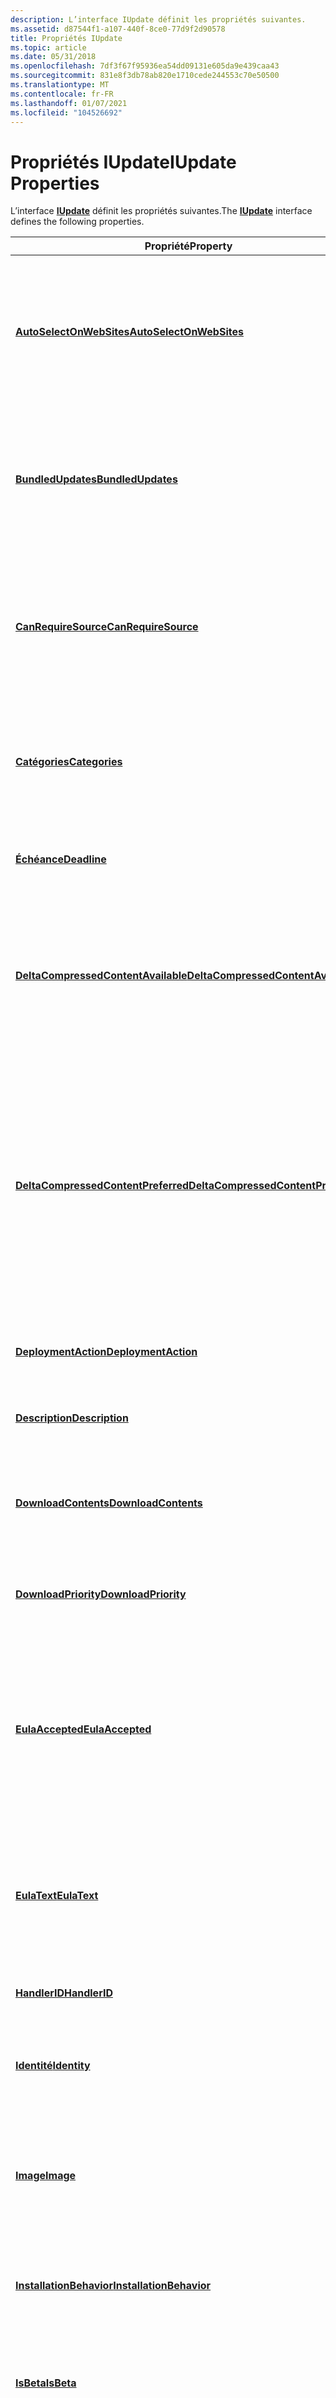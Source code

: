 ```yaml
---
description: L’interface IUpdate définit les propriétés suivantes.
ms.assetid: d87544f1-a107-440f-8ce0-77d9f2d90578
title: Propriétés IUpdate
ms.topic: article
ms.date: 05/31/2018
ms.openlocfilehash: 7df3f67f95936ea54dd09131e605da9e439caa43
ms.sourcegitcommit: 831e8f3db78ab820e1710cede244553c70e50500
ms.translationtype: MT
ms.contentlocale: fr-FR
ms.lasthandoff: 01/07/2021
ms.locfileid: "104526692"
---
```

# <a name="iupdate-properties"></a><span data-ttu-id="235b9-103">Propriétés IUpdate</span><span class="sxs-lookup"><span data-stu-id="235b9-103">IUpdate Properties</span></span>

<span data-ttu-id="235b9-104">L’interface [**IUpdate**](/windows/desktop/api/Wuapi/nn-wuapi-iupdate) définit les propriétés suivantes.</span><span class="sxs-lookup"><span data-stu-id="235b9-104">The [**IUpdate**](/windows/desktop/api/Wuapi/nn-wuapi-iupdate) interface defines the following properties.</span></span>



| <span data-ttu-id="235b9-105">Propriété</span><span class="sxs-lookup"><span data-stu-id="235b9-105">Property</span></span>                                                                           | <span data-ttu-id="235b9-106">Description</span><span class="sxs-lookup"><span data-stu-id="235b9-106">Description</span></span>                                                                                                                                                                         |
|------------------------------------------------------------------------------------|-------------------------------------------------------------------------------------------------------------------------------------------------------------------------------------|
| [<span data-ttu-id="235b9-107">**AutoSelectOnWebSites**</span><span class="sxs-lookup"><span data-stu-id="235b9-107">**AutoSelectOnWebSites**</span></span>](/windows/desktop/api/Wuapi/nf-wuapi-iupdate-get_autoselectonwebsites)                       | <span data-ttu-id="235b9-108">Obtient une valeur booléenne qui indique si la mise à jour est marquée comme étant automatiquement sélectionnée par Windows Update.</span><span class="sxs-lookup"><span data-stu-id="235b9-108">Gets a Boolean value that indicates whether the update is flagged to be automatically selected by Windows Update.</span></span>                                                                   |
| [<span data-ttu-id="235b9-109">**BundledUpdates**</span><span class="sxs-lookup"><span data-stu-id="235b9-109">**BundledUpdates**</span></span>](/windows/desktop/api/Wuapi/nf-wuapi-iupdate-get_bundledupdates)                                   | <span data-ttu-id="235b9-110">Obtient une interface qui contient des informations sur la liste triée des mises à jour regroupées pour la mise à jour.</span><span class="sxs-lookup"><span data-stu-id="235b9-110">Gets an interface that contains information about the ordered list of the bundled updates for the update.</span></span>                                                                           |
| [<span data-ttu-id="235b9-111">**CanRequireSource**</span><span class="sxs-lookup"><span data-stu-id="235b9-111">**CanRequireSource**</span></span>](/windows/desktop/api/Wuapi/nf-wuapi-iupdate-get_canrequiresource)                               | <span data-ttu-id="235b9-112">Obtient une valeur booléenne qui indique si le média source de la mise à jour est requis pour l’installation ou la désinstallation.</span><span class="sxs-lookup"><span data-stu-id="235b9-112">Gets a Boolean value that indicates whether the source media of the update is required for installation or uninstallation.</span></span>                                                          |
| [<span data-ttu-id="235b9-113">**Catégories**</span><span class="sxs-lookup"><span data-stu-id="235b9-113">**Categories**</span></span>](/windows/desktop/api/Wuapi/nf-wuapi-iupdate-get_categories)                                           | <span data-ttu-id="235b9-114">Obtient une interface qui contient une collection de catégories auxquelles la mise à jour appartient.</span><span class="sxs-lookup"><span data-stu-id="235b9-114">Gets an interface that contains a collection of categories to which the update belongs.</span></span>                                                                                             |
| [<span data-ttu-id="235b9-115">**Échéance**</span><span class="sxs-lookup"><span data-stu-id="235b9-115">**Deadline**</span></span>](/windows/desktop/api/Wuapi/nf-wuapi-iupdate-get_deadline)                                               | <span data-ttu-id="235b9-116">Obtient la date à laquelle la mise à jour doit être installée.</span><span class="sxs-lookup"><span data-stu-id="235b9-116">Gets the date by which the update must be installed.</span></span>                                                                                                                                |
| [<span data-ttu-id="235b9-117">**DeltaCompressedContentAvailable**</span><span class="sxs-lookup"><span data-stu-id="235b9-117">**DeltaCompressedContentAvailable**</span></span>](/windows/desktop/api/Wuapi/nf-wuapi-iupdate-get_deltacompressedcontentavailable) | <span data-ttu-id="235b9-118">Obtient une valeur booléenne qui indique si le contenu Delta-compressé est disponible sur un serveur pour la mise à jour.</span><span class="sxs-lookup"><span data-stu-id="235b9-118">Gets a Boolean value that indicates whether delta-compressed content is available on a server for the update.</span></span>                                                                       |
| [<span data-ttu-id="235b9-119">**DeltaCompressedContentPreferred**</span><span class="sxs-lookup"><span data-stu-id="235b9-119">**DeltaCompressedContentPreferred**</span></span>](/windows/desktop/api/Wuapi/nf-wuapi-iupdate-get_deltacompressedcontentpreferred) | <span data-ttu-id="235b9-120">Obtient une valeur booléenne qui indique s’il faut préférer le contenu Delta-compressée pendant le téléchargement et l’installation ou la désinstallation de la mise à jour si le contenu compressé Delta est disponible.</span><span class="sxs-lookup"><span data-stu-id="235b9-120">Gets a Boolean value that indicates whether to prefer delta-compressed content during the download and install or uninstall of the update if delta-compressed content is available.</span></span> |
| [<span data-ttu-id="235b9-121">**DeploymentAction**</span><span class="sxs-lookup"><span data-stu-id="235b9-121">**DeploymentAction**</span></span>](/windows/desktop/api/Wuapi/nf-wuapi-iupdate-get_deploymentaction)                               | <span data-ttu-id="235b9-122">Obtient l’action pour laquelle la mise à jour est déployée.</span><span class="sxs-lookup"><span data-stu-id="235b9-122">Gets the action for which the update is deployed.</span></span>                                                                                                                                   |
| [<span data-ttu-id="235b9-123">**Description**</span><span class="sxs-lookup"><span data-stu-id="235b9-123">**Description**</span></span>](/windows/desktop/api/Wuapi/nf-wuapi-iupdate-get_description)                                         | <span data-ttu-id="235b9-124">Obtient la description localisée de la mise à jour.</span><span class="sxs-lookup"><span data-stu-id="235b9-124">Gets the localized description of the update.</span></span>                                                                                                                                       |
| [<span data-ttu-id="235b9-125">**DownloadContents**</span><span class="sxs-lookup"><span data-stu-id="235b9-125">**DownloadContents**</span></span>](/windows/desktop/api/Wuapi/nf-wuapi-iupdate-get_downloadcontents)                               | <span data-ttu-id="235b9-126">Obtient des informations de fichier sur le contenu de téléchargement de la mise à jour.</span><span class="sxs-lookup"><span data-stu-id="235b9-126">Gets file information about the download contents of the update.</span></span>                                                                                                                    |
| [<span data-ttu-id="235b9-127">**DownloadPriority**</span><span class="sxs-lookup"><span data-stu-id="235b9-127">**DownloadPriority**</span></span>](/windows/desktop/api/Wuapi/nf-wuapi-iupdate-get_downloadpriority)                               | <span data-ttu-id="235b9-128">Obtient la priorité de téléchargement suggérée de la mise à jour.</span><span class="sxs-lookup"><span data-stu-id="235b9-128">Gets the suggested download priority of the update.</span></span>                                                                                                                                 |
| [<span data-ttu-id="235b9-129">**EulaAccepted**</span><span class="sxs-lookup"><span data-stu-id="235b9-129">**EulaAccepted**</span></span>](/windows/desktop/api/Wuapi/nf-wuapi-iupdate-get_eulaaccepted)                                       | <span data-ttu-id="235b9-130">Obtient une valeur booléenne qui indique si les termes du contrat de licence logiciel Microsoft associés à la mise à jour sont acceptés pour l’ordinateur.</span><span class="sxs-lookup"><span data-stu-id="235b9-130">Gets a Boolean value that indicates whether the Microsoft Software License Terms that are associated with the update are accepted for the computer.</span></span>                                 |
| [<span data-ttu-id="235b9-131">**EulaText**</span><span class="sxs-lookup"><span data-stu-id="235b9-131">**EulaText**</span></span>](/windows/desktop/api/Wuapi/nf-wuapi-iupdate-get_eulatext)                                               | <span data-ttu-id="235b9-132">Obtient le texte localisé complet des termes du contrat de licence logiciel Microsoft associés à la mise à jour.</span><span class="sxs-lookup"><span data-stu-id="235b9-132">Gets the full localized text of the Microsoft Software License Terms that are associated with the update.</span></span>                                                                           |
| [<span data-ttu-id="235b9-133">**HandlerID**</span><span class="sxs-lookup"><span data-stu-id="235b9-133">**HandlerID**</span></span>](/windows/desktop/api/Wuapi/nf-wuapi-iupdate-get_handlerid)                                             | <span data-ttu-id="235b9-134">Obtient le gestionnaire d’installation de la mise à jour.</span><span class="sxs-lookup"><span data-stu-id="235b9-134">Gets the install handler of the update.</span></span>                                                                                                                                             |
| [<span data-ttu-id="235b9-135">**Identité**</span><span class="sxs-lookup"><span data-stu-id="235b9-135">**Identity**</span></span>](/windows/desktop/api/Wuapi/nf-wuapi-iupdate-get_identity)                                               | <span data-ttu-id="235b9-136">Obtient une interface qui contient l’identificateur unique de la mise à jour.</span><span class="sxs-lookup"><span data-stu-id="235b9-136">Gets an interface that contains the unique identifier of the update.</span></span>                                                                                                                |
| [<span data-ttu-id="235b9-137">**Image**</span><span class="sxs-lookup"><span data-stu-id="235b9-137">**Image**</span></span>](/windows/desktop/api/Wuapi/nf-wuapi-iupdate-get_image)                                                     | <span data-ttu-id="235b9-138">Obtient une interface qui contient des informations à propos d’une image associée à la mise à jour.</span><span class="sxs-lookup"><span data-stu-id="235b9-138">Gets an interface that contains information about an image that is associated with the update.</span></span>                                                                                      |
| [<span data-ttu-id="235b9-139">**InstallationBehavior**</span><span class="sxs-lookup"><span data-stu-id="235b9-139">**InstallationBehavior**</span></span>](/windows/desktop/api/Wuapi/nf-wuapi-iupdate-get_installationbehavior)                       | <span data-ttu-id="235b9-140">Obtient une interface qui contient les options d’installation de la mise à jour.</span><span class="sxs-lookup"><span data-stu-id="235b9-140">Gets an interface that contains the installation options of the update.</span></span>                                                                                                             |
| [<span data-ttu-id="235b9-141">**IsBeta**</span><span class="sxs-lookup"><span data-stu-id="235b9-141">**IsBeta**</span></span>](/windows/desktop/api/Wuapi/nf-wuapi-iupdate-get_isbeta)                                                   | <span data-ttu-id="235b9-142">Obtient une valeur booléenne qui indique si la mise à jour est une version bêta.</span><span class="sxs-lookup"><span data-stu-id="235b9-142">Gets a Boolean value that indicates whether the update is a beta release.</span></span>                                                                                                           |
| [<span data-ttu-id="235b9-143">**IsDownloaded**</span><span class="sxs-lookup"><span data-stu-id="235b9-143">**IsDownloaded**</span></span>](/windows/desktop/api/Wuapi/nf-wuapi-iupdate-get_isdownloaded)                                       | <span data-ttu-id="235b9-144">Obtient une valeur booléenne qui indique si tout le contenu de la mise à jour est mis en cache sur l’ordinateur.</span><span class="sxs-lookup"><span data-stu-id="235b9-144">Gets a Boolean value that indicates whether all the update content is cached on the computer.</span></span>                                                                                       |
| [<span data-ttu-id="235b9-145">**IsHidden**</span><span class="sxs-lookup"><span data-stu-id="235b9-145">**IsHidden**</span></span>](/windows/desktop/api/Wuapi/nf-wuapi-iupdate-get_ishidden)                                               | <span data-ttu-id="235b9-146">Obtient une valeur booléenne qui indique si une mise à jour est masquée par un utilisateur.</span><span class="sxs-lookup"><span data-stu-id="235b9-146">Gets a Boolean value that indicates whether an update is hidden by a user.</span></span>                                                                                                          |
| [<span data-ttu-id="235b9-147">**IsInstalled**</span><span class="sxs-lookup"><span data-stu-id="235b9-147">**IsInstalled**</span></span>](/windows/desktop/api/Wuapi/nf-wuapi-iupdate-get_isinstalled)                                         | <span data-ttu-id="235b9-148">Obtient une valeur booléenne qui indique si la mise à jour est installée sur un ordinateur lors de l’exécution de la recherche.</span><span class="sxs-lookup"><span data-stu-id="235b9-148">Gets a Boolean value that indicates whether the update is installed on a computer when the search is performed.</span></span>                                                                     |
| [<span data-ttu-id="235b9-149">**IsMandatory**</span><span class="sxs-lookup"><span data-stu-id="235b9-149">**IsMandatory**</span></span>](/windows/desktop/api/Wuapi/nf-wuapi-iupdate-get_ismandatory)                                         | <span data-ttu-id="235b9-150">Obtient une valeur booléenne qui indique si l’installation de la mise à jour est obligatoire.</span><span class="sxs-lookup"><span data-stu-id="235b9-150">Gets a Boolean value that indicates whether the installation of the update is mandatory.</span></span>                                                                                            |
| [<span data-ttu-id="235b9-151">**IsUninstallable**</span><span class="sxs-lookup"><span data-stu-id="235b9-151">**IsUninstallable**</span></span>](/windows/desktop/api/Wuapi/nf-wuapi-iupdate-get_isuninstallable)                                 | <span data-ttu-id="235b9-152">Obtient une valeur booléenne qui indique si un utilisateur peut désinstaller la mise à jour d’un ordinateur.</span><span class="sxs-lookup"><span data-stu-id="235b9-152">Gets a Boolean value that indicates whether a user can uninstall the update from a computer.</span></span>                                                                                        |
| [<span data-ttu-id="235b9-153">**KBArticleIDs**</span><span class="sxs-lookup"><span data-stu-id="235b9-153">**KBArticleIDs**</span></span>](/windows/desktop/api/Wuapi/nf-wuapi-iupdate-get_kbarticleids)                                       | <span data-ttu-id="235b9-154">Obtient une collection d’ID d’Articles de la base de connaissances Microsoft associés à la mise à jour.</span><span class="sxs-lookup"><span data-stu-id="235b9-154">Gets a collection of Microsoft Knowledge Base article IDs that are associated with the update.</span></span>                                                                                      |
| [<span data-ttu-id="235b9-155">**Langages**</span><span class="sxs-lookup"><span data-stu-id="235b9-155">**Languages**</span></span>](/windows/desktop/api/Wuapi/nf-wuapi-iupdate-get_languages)                                              | <span data-ttu-id="235b9-156">Obtient une interface qui contient les langues prises en charge par la mise à jour.</span><span class="sxs-lookup"><span data-stu-id="235b9-156">Gets an interface that contains the languages that are supported by the update.</span></span>                                                                                                     |
| [<span data-ttu-id="235b9-157">**LastDeploymentChangeTime**</span><span class="sxs-lookup"><span data-stu-id="235b9-157">**LastDeploymentChangeTime**</span></span>](/windows/desktop/api/Wuapi/nf-wuapi-iupdate-get_lastdeploymentchangetime)               | <span data-ttu-id="235b9-158">Obtient la date de la dernière publication de la mise à jour, au format UTC (temps universel coordonné), sur le serveur qui déploie la mise à jour.</span><span class="sxs-lookup"><span data-stu-id="235b9-158">Gets the last published date of the update, in Coordinated Universal Time (UTC) date and time, on the server that deploys the update.</span></span>                                               |
| [<span data-ttu-id="235b9-159">**MaxDownloadSize**</span><span class="sxs-lookup"><span data-stu-id="235b9-159">**MaxDownloadSize**</span></span>](/windows/desktop/api/Wuapi/nf-wuapi-iupdate-get_maxdownloadsize)                                 | <span data-ttu-id="235b9-160">Obtient la taille de téléchargement maximale de la mise à jour.</span><span class="sxs-lookup"><span data-stu-id="235b9-160">Gets the maximum download size of the update.</span></span>                                                                                                                                       |
| [<span data-ttu-id="235b9-161">**MinDownloadSize**</span><span class="sxs-lookup"><span data-stu-id="235b9-161">**MinDownloadSize**</span></span>](/windows/desktop/api/Wuapi/nf-wuapi-iupdate-get_mindownloadsize)                                 | <span data-ttu-id="235b9-162">Obtient la taille minimale de téléchargement de la mise à jour.</span><span class="sxs-lookup"><span data-stu-id="235b9-162">Gets the minimum download size of the update.</span></span>                                                                                                                                       |
| [<span data-ttu-id="235b9-163">**MoreInfoUrls**</span><span class="sxs-lookup"><span data-stu-id="235b9-163">**MoreInfoUrls**</span></span>](/windows/desktop/api/Wuapi/nf-wuapi-iupdate-get_moreinfourls)                                       | <span data-ttu-id="235b9-164">Obtient une collection de chaînes spécifiques au langage qui spécifient les liens hypertexte vers des informations supplémentaires sur la mise à jour.</span><span class="sxs-lookup"><span data-stu-id="235b9-164">Gets a collection of language-specific strings that specify the hyperlinks to more information about the update.</span></span>                                                                    |
| [<span data-ttu-id="235b9-165">**MsrcSeverity**</span><span class="sxs-lookup"><span data-stu-id="235b9-165">**MsrcSeverity**</span></span>](/windows/desktop/api/Wuapi/nf-wuapi-iupdate-get_msrcseverity)                                       | <span data-ttu-id="235b9-166">Obtient le niveau de gravité de la mise à jour du centre de réponse aux incidents de sécurité Microsoft.</span><span class="sxs-lookup"><span data-stu-id="235b9-166">Gets the Microsoft Security Response Center severity rating of the update.</span></span>                                                                                                          |
| [<span data-ttu-id="235b9-167">**RecommendedCPUSpeed**</span><span class="sxs-lookup"><span data-stu-id="235b9-167">**RecommendedCPUSpeed**</span></span>](/windows/desktop/api/Wuapi/nf-wuapi-iupdate-get_recommendedcpuspeed)                         | <span data-ttu-id="235b9-168">Obtient la vitesse d’UC recommandée utilisée pour installer la mise à jour, en mégahertz (MHz).</span><span class="sxs-lookup"><span data-stu-id="235b9-168">Gets the recommended CPU speed used to install the update, in megahertz (MHz).</span></span>                                                                                                      |
| [<span data-ttu-id="235b9-169">**RecommendedHardDiskSpace**</span><span class="sxs-lookup"><span data-stu-id="235b9-169">**RecommendedHardDiskSpace**</span></span>](/windows/desktop/api/Wuapi/nf-wuapi-iupdate-get_recommendedharddiskspace)               | <span data-ttu-id="235b9-170">Obtient l’espace libre recommandé qui doit être disponible sur le disque dur avant l’installation de la mise à jour.</span><span class="sxs-lookup"><span data-stu-id="235b9-170">Gets the recommended free space that should be available on the hard disk before you install the update.</span></span> <span data-ttu-id="235b9-171">L’espace libre est spécifié en mégaoctets (Mo).</span><span class="sxs-lookup"><span data-stu-id="235b9-171">The free space is specified in megabytes (MB).</span></span>                             |
| [<span data-ttu-id="235b9-172">**RecommendedMemory**</span><span class="sxs-lookup"><span data-stu-id="235b9-172">**RecommendedMemory**</span></span>](/windows/desktop/api/Wuapi/nf-wuapi-iupdate-get_recommendedmemory)                             | <span data-ttu-id="235b9-173">Obtient la taille de mémoire physique recommandée qui doit être disponible sur votre ordinateur avant d’installer la mise à jour.</span><span class="sxs-lookup"><span data-stu-id="235b9-173">Gets the recommended physical memory size that should be available in your computer before you install the update.</span></span> <span data-ttu-id="235b9-174">La taille de la mémoire physique est exprimée en mégaoctets (Mo).</span><span class="sxs-lookup"><span data-stu-id="235b9-174">The physical memory size is specified in megabytes (MB).</span></span>         |
| [<span data-ttu-id="235b9-175">**ReleaseNotes**</span><span class="sxs-lookup"><span data-stu-id="235b9-175">**ReleaseNotes**</span></span>](/windows/desktop/api/Wuapi/nf-wuapi-iupdate-get_releasenotes)                                       | <span data-ttu-id="235b9-176">Obtient les notes de publication localisées pour la mise à jour.</span><span class="sxs-lookup"><span data-stu-id="235b9-176">Gets the localized release notes for the update.</span></span>                                                                                                                                    |
| [<span data-ttu-id="235b9-177">**SecurityBulletinIDs**</span><span class="sxs-lookup"><span data-stu-id="235b9-177">**SecurityBulletinIDs**</span></span>](/windows/desktop/api/Wuapi/nf-wuapi-iupdate-get_securitybulletinids)                         | <span data-ttu-id="235b9-178">Obtient une collection de valeurs de chaîne qui contiennent les ID de bulletin de sécurité associés à la mise à jour.</span><span class="sxs-lookup"><span data-stu-id="235b9-178">Gets a collection of string values that contain the security bulletin IDs that are associated with the update.</span></span>                                                                      |
| [<span data-ttu-id="235b9-179">**SupersededUpdateIDs**</span><span class="sxs-lookup"><span data-stu-id="235b9-179">**SupersededUpdateIDs**</span></span>](/windows/desktop/api/Wuapi/nf-wuapi-iupdate-get_supersededupdateids)                         | <span data-ttu-id="235b9-180">Obtient une collection d’identificateurs de mise à jour.</span><span class="sxs-lookup"><span data-stu-id="235b9-180">Gets a collection of update identifiers.</span></span> <span data-ttu-id="235b9-181">Cette collection d’identificateurs spécifie les mises à jour qui sont remplacées par la mise à jour.</span><span class="sxs-lookup"><span data-stu-id="235b9-181">This collection of identifiers specifies the updates that are superseded by the update.</span></span>                                                    |
| [<span data-ttu-id="235b9-182">**SupportUrl**</span><span class="sxs-lookup"><span data-stu-id="235b9-182">**SupportUrl**</span></span>](/windows/desktop/api/Wuapi/nf-wuapi-iupdate-get_supporturl)                                           | <span data-ttu-id="235b9-183">Obtient un lien hypertexte vers les informations de prise en charge propres à la langue pour la mise à jour.</span><span class="sxs-lookup"><span data-stu-id="235b9-183">Gets a hyperlink to the language-specific support information for the update.</span></span>                                                                                                       |
| [<span data-ttu-id="235b9-184">**Intitulé**</span><span class="sxs-lookup"><span data-stu-id="235b9-184">**Title**</span></span>](/windows/desktop/api/Wuapi/nf-wuapi-iupdate-get_title)                                                     | <span data-ttu-id="235b9-185">Obtient le titre localisé de la mise à jour.</span><span class="sxs-lookup"><span data-stu-id="235b9-185">Gets the localized title of the update.</span></span>                                                                                                                                             |
| [<span data-ttu-id="235b9-186">**Entrer**</span><span class="sxs-lookup"><span data-stu-id="235b9-186">**Type**</span></span>](/windows/desktop/api/Wuapi/nf-wuapi-iupdate-get_type)                                                       | <span data-ttu-id="235b9-187">Obtient le type de la mise à jour.</span><span class="sxs-lookup"><span data-stu-id="235b9-187">Gets the type of the update.</span></span>                                                                                                                                                        |
| [<span data-ttu-id="235b9-188">**UninstallationBehavior**</span><span class="sxs-lookup"><span data-stu-id="235b9-188">**UninstallationBehavior**</span></span>](/windows/desktop/api/Wuapi/nf-wuapi-iupdate-get_uninstallationbehavior)                   | <span data-ttu-id="235b9-189">Obtient une interface qui contient les options de désinstallation de la mise à jour.</span><span class="sxs-lookup"><span data-stu-id="235b9-189">Gets an interface that contains the uninstallation options for the update.</span></span>                                                                                                          |
| [<span data-ttu-id="235b9-190">**UninstallationNotes**</span><span class="sxs-lookup"><span data-stu-id="235b9-190">**UninstallationNotes**</span></span>](/windows/desktop/api/Wuapi/nf-wuapi-iupdate-get_uninstallationnotes)                         | <span data-ttu-id="235b9-191">Obtient les notes de désinstallation de la mise à jour.</span><span class="sxs-lookup"><span data-stu-id="235b9-191">Gets the uninstallation notes for the update.</span></span>                                                                                                                                       |
| [<span data-ttu-id="235b9-192">**UninstallationSteps**</span><span class="sxs-lookup"><span data-stu-id="235b9-192">**UninstallationSteps**</span></span>](/windows/desktop/api/Wuapi/nf-wuapi-iupdate-get_uninstallationsteps)                         | <span data-ttu-id="235b9-193">Obtient une interface qui contient les étapes de désinstallation de la mise à jour.</span><span class="sxs-lookup"><span data-stu-id="235b9-193">Gets an interface that contains the uninstallation steps for the update.</span></span>                                                                                                            |



 

 

 



